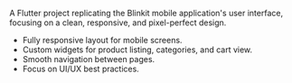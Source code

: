 A Flutter project replicating the Blinkit mobile application's user interface, focusing on a clean, responsive, and pixel-perfect design.

* Fully responsive layout for mobile screens.
* Custom widgets for product listing, categories, and cart view.
* Smooth navigation between pages.
* Focus on UI/UX best practices.
